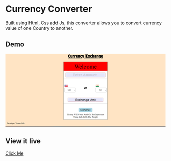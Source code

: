 # Currency Converter
Built using Html, Css add Js, this converter allows you to convert currency value of one Country to another.

## Demo
<img src="Images/demo.png" alt="Demo img">

## View it live
   <a href="">Click Me</a>